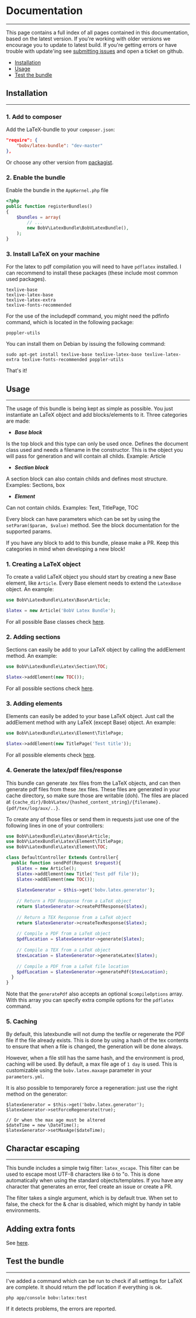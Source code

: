 # Documentation
---------------------------------------

This page contains a full index of all pages contained in this documentation, based on the latest version.
If you're working with older versions we encourage you to update to latest build.
If you're getting errors or have trouble with update'ing see [submitting issues][1] and open a ticket on github.

[1]: https://github.com/bobv/latex-bundle/blob/master/Resources/doc/support/submitting-issues.md

* [Installation](https://github.com/bobvandevijver/latex-bundle/tree/master/Resources/doc/documentation.md#installation)
* [Usage](https://github.com/bobvandevijver/latex-bundle/tree/master/Resources/doc/documentation.md#usage)
* [Test the bundle](https://github.com/bobvandevijver/latex-bundle/tree/master/Resources/doc/documentation.md#test-the-bundle)

## Installation
--------------------

### 1. Add to composer

Add the LaTeX-bundle to your `composer.json`:

```json
"require": {
    "bobv/latex-bundle": "dev-master"
},
```

Or choose any other version from [packagist](https://packagist.org/packages/bobv/latex-bundle).

### 2. Enable the bundle

Enable the bundle in the `AppKernel.php` file
```php
<?php
public function registerBundles()
{
    $bundles = array(
        // ...
        new BobV\LatexBundle\BobVLatexBundle(),
    );
}
```

### 3. Install LaTeX on your machine

For the latex to pdf compilation you will need to have `pdflatex` installed. I can recommend to install these packages (these include most common used packages). 

```
texlive-base 
texlive-latex-base 
texlive-latex-extra
texlive-fonts-recommended
```

For the use of the includepdf command, you might need the pdfinfo command, which is located in the following package:
```
poppler-utils
```

You can install them on Debian by issuing the following command:

```
sudo apt-get install texlive-base texlive-latex-base texlive-latex-extra texlive-fonts-recommended poppler-utils
```

That's it!

## Usage
-------------------------

The usage of this bundle is being kept as simple as possible. You just instantiate an LaTeX object and add blocks/elements to it. Three categories are made: 

* __*Base block*__

 Is the top block and this type can only be used once. Defines the document class used and needs a filename in the constructor. This is the object you will pass for generation and will contain all childs. Example: Article
* __*Section block*__
 
 A section block can also contain childs and defines most structure. Examples: Sections, box
* __*Element*__

 Can not contain childs. Examples: Text, TitlePage, TOC

Every block can have parameters which can be set by using the `setParam($param, $value)` method. See the block documentation for the supported params.
 
If you have any block to add to this bundle, please make a PR. Keep this categories in mind when developing a new block!

### 1. Creating a LaTeX object

To create a valid LaTeX object you should start by creating a new Base element, like `Article`. Every Base element needs to extend the `LatexBase` object. An example: 

```php
use BobV\LatexBundle\Latex\Base\Article;

$latex = new Article('BobV Latex Bundle');
```

For all possible Base classes check [here](https://github.com/bobvandevijver/latex-bundle/tree/master/Resources/doc/base).

### 2. Adding sections

Sections can easily be add to your LaTeX object by calling the addElement method. An example: 

```php
use BobV\LatexBundle\Latex\Section\TOC;

$latex->addElement(new TOC());
```

For all possible sections check [here](https://github.com/bobvandevijver/latex-bundle/tree/master/Resources/doc/section).

### 3. Adding elements

Elements can easily be added to your base LaTeX object. Just call the addElement method with any LaTeX (except Base) object. An example: 

```php
use BobV\LatexBundle\Latex\Element\TitlePage;

$latex->addElement(new TitlePage('Test title'));
```

For all possible elements check [here](https://github.com/bobvandevijver/latex-bundle/tree/master/Resources/doc/element).

### 4. Generate the latex/pdf files/response

This bundle can generate .tex files from the LaTeX objects, and can then generate pdf files from these .tex files. These files are generated in your cache directory, so make sure those are writable (doh). The files are placed at `{cache_dir}/BobVLatex/{hashed_content_string}/{filename}.{pdf/tex/log/aux/..}`. 

To create any of those files or send them in requests just use one of the following lines in one of your controllers: 

```php
use BobV\LatexBundle\Latex\Base\Article;
use BobV\LatexBundle\Latex\Element\TitlePage;
use BobV\LatexBundle\Latex\Element\TOC;

class DefaultController Extends Controller{
  public function sendPdf(Request $request){
    $latex = new Article();
    $latex->addElement(new Title('Test pdf file'));
    $latex->addElement(new TOC());
    
    $latexGenerator = $this->get('bobv.latex.generator');
    
    // Return a PDF Response from a LaTeX object
    return $latexGenerator->createPdfResponse($latex);
    
    // Return a TEX Response from a LaTeX object
    return $latexGenerator->createTexResponse($latex);
    
    // Compile a PDF from a LaTeX object
    $pdfLocation = $latexGenerator->generate($latex);
    
    // Compile a TEX from a LaTeX object
    $texLocation = $latexGenerator->generateLatex($latex);
    
    // Compile a PDF from a LaTeX file location
    $pdfLocation = $latexGenerator->generatePdf($texLocation);
  }
}
```

Note that the `generatePdf` also accepts an optional `$compileOptions` array. With this array you can specify extra compile options for the `pdflatex` command.  

### 5. Caching

By default, this latexbundle will not dump the texfile or regenerate the PDF file if the file already exists. This is done by using a hash of the tex contents to ensure that when a file is changed, the generation will be done always.

However, when a file still has the same hash, and the environment is prod, caching will be used. By default, a max file age of `1 day` is used. This is customizable using the `bobv.latex.maxage` parameter in your `parameters.yml`.

It is also possible to temporarely force a regeneration: just use the right method on the generator:

```
$latexGenerator = $this->get('bobv.latex.generator');
$latexGenerator->setForceRegenerate(true);

// Or when the max age must be altered
$dateTime = new \DateTime();
$latexGenerator->setMaxAge($dateTime);
```

## Charactar escaping
---------------------------

This bundle includes a simple twig filter: `latex_escape`. This filter can be used to escape most UTF-8 characters like ö to \"o. This is done automatically when using the standard objects/templates. If you have any character that generates an error, feel create an issue or create a PR.

The filter takes a single argument, which is by default true. When set to false, the check for the & char is disabled, which might by handy in table environments. 

## Adding extra fonts

See [here](https://github.com/bobvandevijver/latex-bundle/tree/master/Resources/doc/font/font.md).

## Test the bundle
---------------------------

I've added a command which can be run to check if all settings for LaTeX are complete. It should return the pdf location if everything is ok. 

```
php app/console bobv:latex:test
```

If it detects problems, the errors are reported. 